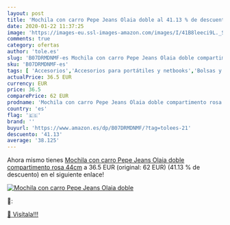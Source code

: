 ```yaml
---
layout: post
title: 'Mochila con carro Pepe Jeans Olaia doble al 41.13 % de descuento'
date: 2020-01-22 11:37:25
image: 'https://images-eu.ssl-images-amazon.com/images/I/41B8leeci9L._SL400_.jpg'
comments: true
category: ofertas
author: 'tole.es'
slug: 'B07DRMDNMF-es Mochila con carro Pepe Jeans Olaia doble compartimento...'
sku: 'B07DRMDNMF-es'
tags: [ 'Accesorios','Accesorios para portátiles y netbooks','Bolsas y fundas para portátiles y netbooks','Bolígrafos, lápices y útiles de escritura','Fundas blandas para portátiles y netbooks','Informática','Oficina y papelería','Rotuladores permanentes','Rotuladores y subrayadores','mochila', ]
actualPrice: 36.5 EUR
currency: EUR
price: 36.5
comparePrice: 62 EUR
prodname: 'Mochila con carro Pepe Jeans Olaia doble compartimento rosa 44cm'
country: 'es'
flag: '🇪🇸'
brand: ''
buyurl: 'https://www.amazon.es/dp/B07DRMDNMF/?tag=tolees-21'
descuento: '41.13'
average: '38.125'
---
```


Ahora mismo tienes [Mochila con carro Pepe Jeans Olaia doble compartimento rosa 44cm](https://www.amazon.es/dp/B07DRMDNMF/?tag=tolees-21) a 36.5 EUR (original: 62 EUR) (41.13 %  de descuento) en el siguiente enlace!

[![Mochila con carro Pepe Jeans Olaia doble](https://images-eu.ssl-images-amazon.com/images/I/41B8leeci9L._SL400_.jpg)](https://www.amazon.es/dp/B07DRMDNMF/?tag=tolees-21)

🔎:


[🛒 Visítala!!!](https://www.amazon.es/dp/B07DRMDNMF/?tag=tolees-21)

